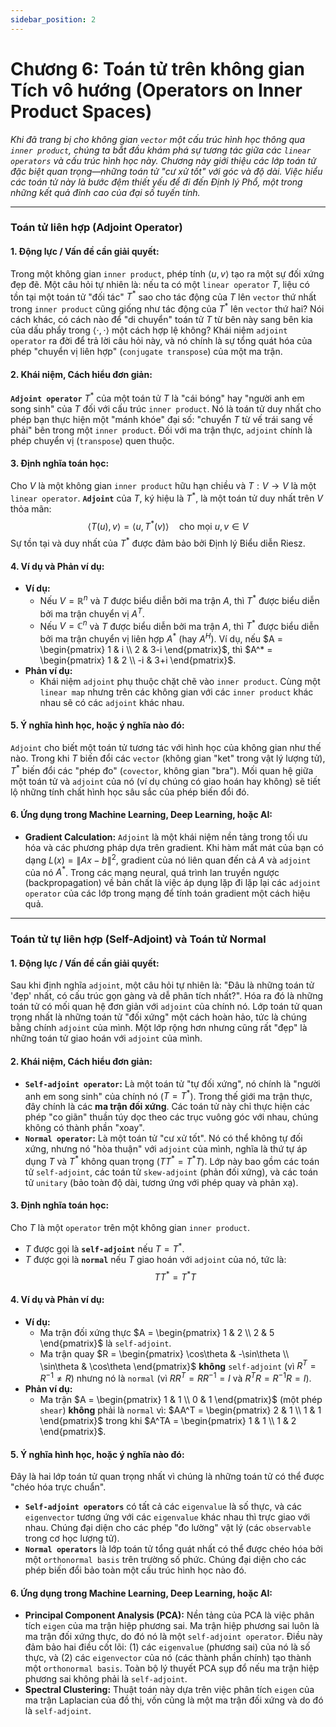 ```yaml
---
sidebar_position: 2
---
```



# Chương 6: Toán tử trên không gian Tích vô hướng (Operators on Inner Product Spaces)

*Khi đã trang bị cho không gian `vector` một cấu trúc hình học thông qua `inner product`, chúng ta bắt đầu khám phá sự tương tác giữa các `linear operators` và cấu trúc hình học này. Chương này giới thiệu các lớp toán tử đặc biệt quan trọng—những toán tử "cư xử tốt" với góc và độ dài. Việc hiểu các toán tử này là bước đệm thiết yếu để đi đến Định lý Phổ, một trong những kết quả đỉnh cao của đại số tuyến tính.*

***

### **Toán tử liên hợp (Adjoint Operator)**

#### 1. Động lực / Vấn đề cần giải quyết:
Trong một không gian `inner product`, phép tính $\langle u, v \rangle$ tạo ra một sự đối xứng đẹp đẽ. Một câu hỏi tự nhiên là: nếu ta có một `linear operator` $T$, liệu có tồn tại một toán tử "đối tác" $T^*$ sao cho tác động của $T$ lên `vector` thứ nhất trong `inner product` cũng giống như tác động của $T^*$ lên `vector` thứ hai? Nói cách khác, có cách nào để "di chuyển" toán tử $T$ từ bên này sang bên kia của dấu phẩy trong $\langle \cdot, \cdot \rangle$ một cách hợp lệ không? Khái niệm `adjoint operator` ra đời để trả lời câu hỏi này, và nó chính là sự tổng quát hóa của phép "chuyển vị liên hợp" (`conjugate transpose`) của một ma trận.

#### 2. Khái niệm, Cách hiểu đơn giản:
**`Adjoint operator`** $T^*$ của một toán tử $T$ là "cái bóng" hay "người anh em song sinh" của $T$ đối với cấu trúc `inner product`. Nó là toán tử duy nhất cho phép bạn thực hiện một "mánh khóe" đại số: "chuyển $T$ từ vế trái sang vế phải" bên trong một `inner product`. Đối với ma trận thực, `adjoint` chính là phép chuyển vị (`transpose`) quen thuộc.

#### 3. Định nghĩa toán học:
Cho $V$ là một không gian `inner product` hữu hạn chiều và $T: V \to V$ là một `linear operator`. **`Adjoint`** của $T$, ký hiệu là $T^*$, là một toán tử duy nhất trên $V$ thỏa mãn:
$$ \langle T(u), v \rangle = \langle u, T^*(v) \rangle \quad \text{cho mọi } u, v \in V $$
Sự tồn tại và duy nhất của $T^*$ được đảm bảo bởi Định lý Biểu diễn Riesz.

#### 4. Ví dụ và Phản ví dụ:
* **Ví dụ:**
    * Nếu $V = \mathbb{R}^n$ và $T$ được biểu diễn bởi ma trận $A$, thì $T^*$ được biểu diễn bởi ma trận chuyển vị $A^T$.
    * Nếu $V = \mathbb{C}^n$ và $T$ được biểu diễn bởi ma trận $A$, thì $T^*$ được biểu diễn bởi ma trận chuyển vị liên hợp $A^*$ (hay $A^H$). Ví dụ, nếu $A = \begin{pmatrix} 1 & i \\ 2 & 3-i \end{pmatrix}$, thì $A^* = \begin{pmatrix} 1 & 2 \\ -i & 3+i \end{pmatrix}$.
* **Phản ví dụ:**
    * Khái niệm `adjoint` phụ thuộc chặt chẽ vào `inner product`. Cùng một `linear map` nhưng trên các không gian với các `inner product` khác nhau sẽ có các `adjoint` khác nhau.

#### 5. Ý nghĩa hình học, hoặc ý nghĩa nào đó:
`Adjoint` cho biết một toán tử tương tác với hình học của không gian như thế nào. Trong khi $T$ biến đổi các `vector` (không gian "ket" trong vật lý lượng tử), $T^*$ biến đổi các "phép đo" (`covector`, không gian "bra"). Mối quan hệ giữa một toán tử và `adjoint` của nó (ví dụ chúng có giao hoán hay không) sẽ tiết lộ những tính chất hình học sâu sắc của phép biến đổi đó.

#### 6. Ứng dụng trong Machine Learning, Deep Learning, hoặc AI:
* **Gradient Calculation:** `Adjoint` là một khái niệm nền tảng trong tối ưu hóa và các phương pháp dựa trên gradient. Khi hàm mất mát của bạn có dạng $L(x) = \|Ax - b\|^2$, gradient của nó liên quan đến cả $A$ và `adjoint` của nó $A^*$. Trong các mạng neural, quá trình lan truyền ngược (backpropagation) về bản chất là việc áp dụng lặp đi lặp lại các `adjoint operator` của các lớp trong mạng để tính toán gradient một cách hiệu quả.

***

### **Toán tử tự liên hợp (Self-Adjoint) và Toán tử Normal**

#### 1. Động lực / Vấn đề cần giải quyết:
Sau khi định nghĩa `adjoint`, một câu hỏi tự nhiên là: "Đâu là những toán tử 'đẹp' nhất, có cấu trúc gọn gàng và dễ phân tích nhất?". Hóa ra đó là những toán tử có mối quan hệ đơn giản với `adjoint` của chính nó. Lớp toán tử quan trọng nhất là những toán tử "đối xứng" một cách hoàn hảo, tức là chúng bằng chính `adjoint` của mình. Một lớp rộng hơn nhưng cũng rất "đẹp" là những toán tử giao hoán với `adjoint` của mình.

#### 2. Khái niệm, Cách hiểu đơn giản:
* **`Self-adjoint operator`:** Là một toán tử "tự đối xứng", nó chính là "người anh em song sinh" của chính nó ($T = T^*$). Trong thế giới ma trận thực, đây chính là các **ma trận đối xứng**. Các toán tử này chỉ thực hiện các phép "co giãn" thuần túy dọc theo các trục vuông góc với nhau, chúng không có thành phần "xoay".
* **`Normal operator`:** Là một toán tử "cư xử tốt". Nó có thể không tự đối xứng, nhưng nó "hòa thuận" với `adjoint` của mình, nghĩa là thứ tự áp dụng $T$ và $T^*$ không quan trọng ($TT^* = T^*T$). Lớp này bao gồm các toán tử `self-adjoint`, các toán tử `skew-adjoint` (phản đối xứng), và các toán tử `unitary` (bảo toàn độ dài, tương ứng với phép quay và phản xạ).

#### 3. Định nghĩa toán học:
Cho $T$ là một `operator` trên một không gian `inner product`.
* $T$ được gọi là **`self-adjoint`** nếu $T = T^*$.
* $T$ được gọi là **`normal`** nếu $T$ giao hoán với `adjoint` của nó, tức là:
    $$ TT^* = T^*T $$

#### 4. Ví dụ và Phản ví dụ:
* **Ví dụ:**
    * Ma trận đối xứng thực $A = \begin{pmatrix} 1 & 2 \\ 2 & 5 \end{pmatrix}$ là `self-adjoint`.
    * Ma trận quay $R = \begin{pmatrix} \cos\theta & -\sin\theta \\ \sin\theta & \cos\theta \end{pmatrix}$ **không** `self-adjoint` (vì $R^T = R^{-1} \ne R$) nhưng nó là `normal` (vì $RR^T = RR^{-1} = I$ và $R^TR = R^{-1}R = I$).
* **Phản ví dụ:**
    * Ma trận $A = \begin{pmatrix} 1 & 1 \\ 0 & 1 \end{pmatrix}$ (một phép `shear`) **không** phải là `normal` vì:
    $AA^T = \begin{pmatrix} 2 & 1 \\ 1 & 1 \end{pmatrix}$ trong khi $A^TA = \begin{pmatrix} 1 & 1 \\ 1 & 2 \end{pmatrix}$.

#### 5. Ý nghĩa hình học, hoặc ý nghĩa nào đó:
Đây là hai lớp toán tử quan trọng nhất vì chúng là những toán tử có thể được "chéo hóa trực chuẩn".
* **`Self-adjoint operators`** có tất cả các `eigenvalue` là số thực, và các `eigenvector` tương ứng với các `eigenvalue` khác nhau thì trực giao với nhau. Chúng đại diện cho các phép "đo lường" vật lý (các `observable` trong cơ học lượng tử).
* **`Normal operators`** là lớp toán tử tổng quát nhất có thể được chéo hóa bởi một `orthonormal basis` trên trường số phức. Chúng đại diện cho các phép biến đổi bảo toàn một cấu trúc hình học nào đó.

#### 6. Ứng dụng trong Machine Learning, Deep Learning, hoặc AI:
* **Principal Component Analysis (PCA):** Nền tảng của PCA là việc phân tích `eigen` của ma trận hiệp phương sai. Ma trận hiệp phương sai luôn là ma trận đối xứng thực, do đó nó là một `self-adjoint operator`. Điều này đảm bảo hai điều cốt lõi: (1) các `eigenvalue` (phương sai) của nó là số thực, và (2) các `eigenvector` của nó (các thành phần chính) tạo thành một `orthonormal basis`. Toàn bộ lý thuyết PCA sụp đổ nếu ma trận hiệp phương sai không phải là `self-adjoint`.
* **Spectral Clustering:** Thuật toán này dựa trên việc phân tích `eigen` của ma trận Laplacian của đồ thị, vốn cũng là một ma trận đối xứng và do đó là `self-adjoint`.